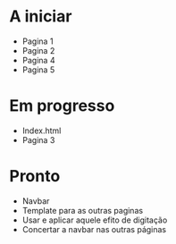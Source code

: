 
# A iniciar

- Pagina 1
- Pagina 2
- Pagina 4
- Pagina 5

# Em progresso
- Index.html
- Pagina 3

# Pronto
- Navbar
- Template para as outras paginas
- Usar e aplicar aquele efito de digitação
- Concertar a navbar nas outras páginas
